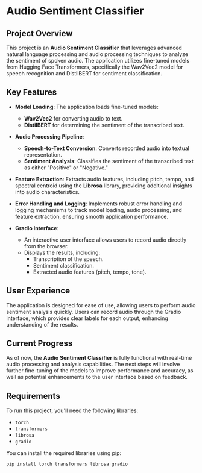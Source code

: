 # Audio Sentiment Classifier

## Project Overview

This project is an **Audio Sentiment Classifier** that leverages advanced natural language processing and audio processing techniques to analyze the sentiment of spoken audio. The application utilizes fine-tuned models from Hugging Face Transformers, specifically the Wav2Vec2 model for speech recognition and DistilBERT for sentiment classification.

## Key Features

- **Model Loading**: The application loads fine-tuned models:
  - **Wav2Vec2** for converting audio to text.
  - **DistilBERT** for determining the sentiment of the transcribed text.

- **Audio Processing Pipeline**:
  - **Speech-to-Text Conversion**: Converts recorded audio into textual representation.
  - **Sentiment Analysis**: Classifies the sentiment of the transcribed text as either "Positive" or "Negative."

- **Feature Extraction**: Extracts audio features, including pitch, tempo, and spectral centroid using the **Librosa** library, providing additional insights into audio characteristics.

- **Error Handling and Logging**: Implements robust error handling and logging mechanisms to track model loading, audio processing, and feature extraction, ensuring smooth application performance.

- **Gradio Interface**:
  - An interactive user interface allows users to record audio directly from the browser.
  - Displays the results, including:
    - Transcription of the speech.
    - Sentiment classification.
    - Extracted audio features (pitch, tempo, tone).

## User Experience

The application is designed for ease of use, allowing users to perform audio sentiment analysis quickly. Users can record audio through the Gradio interface, which provides clear labels for each output, enhancing understanding of the results.

## Current Progress

As of now, the **Audio Sentiment Classifier** is fully functional with real-time audio processing and analysis capabilities. The next steps will involve further fine-tuning of the models to improve performance and accuracy, as well as potential enhancements to the user interface based on feedback.

## Requirements

To run this project, you'll need the following libraries:
- `torch`
- `transformers`
- `librosa`
- `gradio`

You can install the required libraries using pip:

```bash
pip install torch transformers librosa gradio

